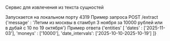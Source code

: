 Сервис для извлечения из текста сущностей

Запускается на локальном порту 4319
Пример запроса POST /extract {'message' : 'Летим из москвы в стамбул 3 ноября за 10000 рублей или в дубай с 10 по 19 октября'}
Пример ответа {'entities' [
    'dates' : ['2025-11-03'],
    'moneys' : ['10000'],
    'date_intervals': ['2025-10-10-2025-10-19']
]}